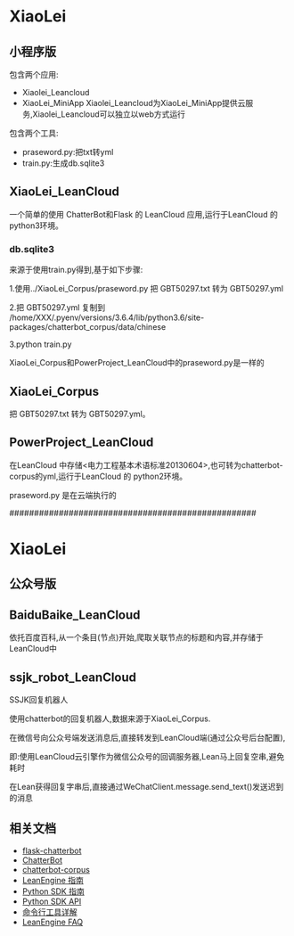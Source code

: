 # XiaoLei

## 小程序版
包含两个应用:
* Xiaolei_Leancloud
* XiaoLei_MiniApp
Xiaolei_Leancloud为XiaoLei_MiniApp提供云服务,Xiaolei_Leancloud可以独立以web方式运行

包含两个工具:

* praseword.py:把txt转yml
* train.py:生成db.sqlite3

## XiaoLei_LeanCloud

一个简单的使用 ChatterBot和Flask 的 LeanCloud 应用,运行于LeanCloud 的 python3环境。

### db.sqlite3

来源于使用train.py得到,基于如下步骤:

1.使用../XiaoLei_Corpus/praseword.py 把 GBT50297.txt 转为 GBT50297.yml

2.把 GBT50297.yml 复制到 /home/XXX/.pyenv/versions/3.6.4/lib/python3.6/site-packages/chatterbot_corpus/data/chinese

3.python train.py

XiaoLei_Corpus和PowerProject_LeanCloud中的praseword.py是一样的

## XiaoLei_Corpus

把 GBT50297.txt 转为 GBT50297.yml。

## PowerProject_LeanCloud

在LeanCloud 中存储<电力工程基本术语标准20130604>,也可转为chatterbot-corpus的yml,运行于LeanCloud 的 python2环境。

praseword.py 是在云端执行的

##################################################
# XiaoLei

## 公众号版

## BaiduBaike_LeanCloud

依托百度百科,从一个条目(节点)开始,爬取关联节点的标题和内容,并存储于LeanCloud中

## ssjk_robot_LeanCloud

SSJK回复机器人

使用chatterbot的回复机器人,数据来源于XiaoLei_Corpus.

在微信号向公众号端发送消息后,直接转发到LeanCloud端(通过公众号后台配置),

即:使用LeanCloud云引擎作为微信公众号的回调服务器,Lean马上回复空串,避免耗时

在Lean获得回复字串后,直接通过WeChatClient.message.send_text()发送迟到的消息


## 相关文档
* [flask-chatterbot](https://github.com/chamkank/flask-chatterbot)
* [ChatterBot](https://github.com/gunthercox/ChatterBot)
* [chatterbot-corpus](https://github.com/gunthercox/chatterbot-corpus)
* [LeanEngine 指南](https://leancloud.cn/docs/leanengine_guide.html)
* [Python SDK 指南](https://leancloud.cn/docs/python_guide.html)
* [Python SDK API](https://leancloud.cn/docs/api/python/index.html)
* [命令行工具详解](https://leancloud.cn/docs/cloud_code_commandline.html)
* [LeanEngine FAQ](https://leancloud.cn/docs/cloud_code_faq.html)
